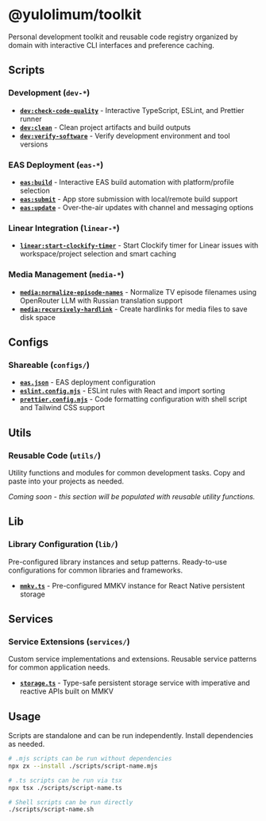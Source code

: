 # @yulolimum/toolkit

Personal development toolkit and reusable code registry organized by domain with interactive CLI interfaces and preference caching.

## Scripts

### Development (`dev-*`)

- **[`dev:check-code-quality`](scripts/dev-check-code-quality.mjs)** - Interactive TypeScript, ESLint, and Prettier runner
- **[`dev:clean`](scripts/dev-clean.sh)** - Clean project artifacts and build outputs
- **[`dev:verify-software`](scripts/dev-verify-software.sh)** - Verify development environment and tool versions

### EAS Deployment (`eas-*`)

- **[`eas:build`](scripts/eas-build.mjs)** - Interactive EAS build automation with platform/profile selection
- **[`eas:submit`](scripts/eas-submit.mjs)** - App store submission with local/remote build support
- **[`eas:update`](scripts/eas-update.mjs)** - Over-the-air updates with channel and messaging options

### Linear Integration (`linear-*`)

- **[`linear:start-clockify-timer`](scripts/linear-start-clockify-timer.ts)** - Start Clockify timer for Linear issues with workspace/project selection and smart caching

### Media Management (`media-*`)

- **[`media:normalize-episode-names`](scripts/media-normalize-episode-names.mjs)** - Normalize TV episode filenames using OpenRouter LLM with Russian translation support
- **[`media:recursively-hardlink`](scripts/media-recursively-hardlink.sh)** - Create hardlinks for media files to save disk space

## Configs

### Shareable (`configs/`)

- **[`eas.json`](configs/eas.json)** - EAS deployment configuration
- **[`eslint.config.mjs`](configs/eslint.config.mjs)** - ESLint rules with React and import sorting
- **[`prettier.config.mjs`](configs/prettier.config.mjs)** - Code formatting configuration with shell script and Tailwind CSS support

## Utils

### Reusable Code (`utils/`)

Utility functions and modules for common development tasks. Copy and paste into your projects as needed.

_Coming soon - this section will be populated with reusable utility functions._

## Lib

### Library Configuration (`lib/`)

Pre-configured library instances and setup patterns. Ready-to-use configurations for common libraries and frameworks.

- **[`mmkv.ts`](lib/mmkv.ts)** - Pre-configured MMKV instance for React Native persistent storage

## Services

### Service Extensions (`services/`)

Custom service implementations and extensions. Reusable service patterns for common application needs.

- **[`storage.ts`](services/storage.ts)** - Type-safe persistent storage service with imperative and reactive APIs built on MMKV

## Usage

Scripts are standalone and can be run independently. Install dependencies as needed.

```bash
# .mjs scripts can be run without dependencies
npx zx --install ./scripts/script-name.mjs

# .ts scripts can be run via tsx
npx tsx ./scripts/script-name.ts

# Shell scripts can be run directly
./scripts/script-name.sh
```
